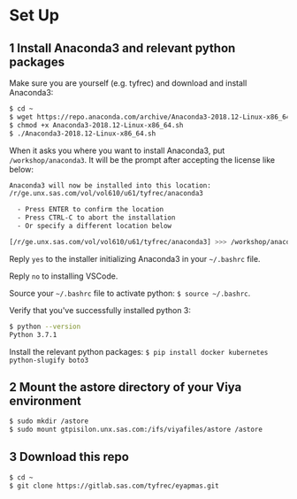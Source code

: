 # Set Up

## 1 Install Anaconda3 and relevant python packages

Make sure you are yourself (e.g. tyfrec) and download and install Anaconda3:

```sh
$ cd ~
$ wget https://repo.anaconda.com/archive/Anaconda3-2018.12-Linux-x86_64.sh
$ chmod +x Anaconda3-2018.12-Linux-x86_64.sh
$ ./Anaconda3-2018.12-Linux-x86_64.sh
```

When it asks you where you want to install Anaconda3, put `/workshop/anaconda3`. It will be the prompt after accepting the license like below:

```sh
Anaconda3 will now be installed into this location:
/r/ge.unx.sas.com/vol/vol610/u61/tyfrec/anaconda3

  - Press ENTER to confirm the location
  - Press CTRL-C to abort the installation
  - Or specify a different location below

[/r/ge.unx.sas.com/vol/vol610/u61/tyfrec/anaconda3] >>> /workshop/anaconda3
```

Reply `yes` to the installer initializing Anaconda3 in your `~/.bashrc` file.

Reply `no` to installing VSCode.

Source your `~/.bashrc` file to activate python: `$ source ~/.bashrc`.

Verify that you've successfully installed python 3:

```sh
$ python --version
Python 3.7.1
```

Install the relevant python packages: `$ pip install docker kubernetes python-slugify boto3`

## 2 Mount the astore directory of your Viya environment

```sh
$ sudo mkdir /astore
$ sudo mount gtpisilon.unx.sas.com:/ifs/viyafiles/astore /astore
```

## 3 Download this repo

```sh
$ cd ~
$ git clone https://gitlab.sas.com/tyfrec/eyapmas.git
```